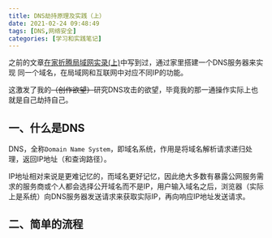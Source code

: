 ```yaml
---
title: DNS劫持原理及实践（上）
date: 2021-02-24 09:48:49
tags: [DNS,网络安全]
categories: [学习和实践笔记]
---
```


之前的文章[在家折腾局域网实录(上)](https://blog.anymelon.com/2020/05-16-play-local-network-at-home-1/)中写到过，通过家里搭建一个DNS服务器来实现 同一个域名，在局域网和互联网中对应不同IP的功能。

这激发了我的~~（创作欲望）~~研究DNS攻击的欲望，毕竟我的那一通操作实际上也就是自己劫持自己。

<!-- more -->

## 一、什么是DNS

DNS，全称`Domain Name System`，即域名系统，作用是将域名解析请求递归处理，返回IP地址（和查询路径）。

IP地址相对来说是更难记忆的，而域名更好记忆，因此绝大多数有暴露公网服务需求的服务商或个人都会选择公开域名而不是IP，用户输入域名之后，浏览器（实际上是系统）向DNS服务器发送请求来获取实际IP，再向响应IP地址发送请求。

## 二、简单的流程

